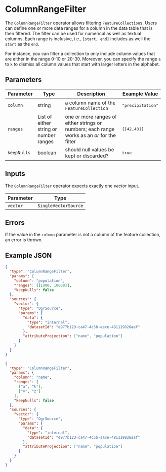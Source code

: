 # ColumnRangeFilter

The `ColumnRangeFilter` operator allows filtering `FeatureCollection`s.
Users can define one or more data ranges for a column in the data table that is then filtered.
The filter can be used for numerical as well as textual columns.
Each range is inclusive, i.e., `[start, end]` includes as well the `start` as the `end`.

For instance, you can filter a collection to only include column values that are either in the range 0-10 or 20-30.
Moreover, you can specify the range `a` to `k` to dismiss all column values that start with larger letters in the alphabet.

## Parameters

| Parameter   | Type                                   | Description                                                                                 | Example Value              |
| ----------- | -------------------------------------- | ------------------------------------------------------------------------------------------- | -------------------------- |
| `column`    | string                                 | a column name of the `FeatureCollection`                                                    | <pre>"precipitation"</pre> |
| `ranges`    | List of either string or number ranges | one or more ranges of either strings or numbers; each range works as an _or_ for the filter | <pre>[[42,43]]</pre>       |
| `keepNulls` | boolean                                | should null values be kept or discarded?                                                    | <pre>true</pre>            |

## Inputs

The `ColumnRangeFilter` operator expects exactly one _vector_ input.

| Parameter | Type                 |
| --------- | -------------------- |
| `vector`  | `SingleVectorSource` |

## Errors

If the value in the `column` parameter is not a column of the feature collection, an error is thrown.

## Example JSON

```json
{
  "type": "ColumnRangeFilter",
  "params": {
    "column": "population",
    "ranges": [[1000, 10000]],
    "keepNulls": false
  },
  "sources": {
    "vector": {
      "type": "OgrSource",
      "params": {
        "data": {
          "type": "internal",
          "datasetId": "e977b123-ca47-4c5b-aace-481119826aaf"
        },
        "attributeProjection": ["name", "population"]
      }
    }
  }
}
```

```json
{
  "type": "ColumnRangeFilter",
  "params": {
    "column": "name",
    "ranges": [
      ["a", "k"],
      ["v", "z"]
    ],
    "keepNulls": false
  },
  "sources": {
    "vector": {
      "type": "OgrSource",
      "params": {
        "data": {
          "type": "internal",
          "datasetId": "e977b123-ca47-4c5b-aace-481119826aaf"
        },
        "attributeProjection": ["name", "population"]
      }
    }
  }
}
```
